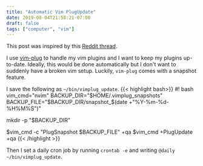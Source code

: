 ```yaml
---
title: "Automatic Vim PlugUpdate"
date: 2019-08-04T21:58:21-07:00
draft: false
tags: ["computer", "vim"]
---
```


This post was inspired by this [Reddit
thread](https://www.reddit.com/r/vim/comments/clf6l2/vimplug_run_plugupdate_every_week_automatically/).

I use [vim-plug](https://github.com/junegunn/vim-plug) to handle my vim
plugins and I want to keep my plugins up-to-date. Ideally, this would be done
automatically but I don't want to suddenly have a broken vim setup. Luckily,
`vim-plug` comes with a snapshot feature.

I save the following as `~/bin/vimplug_update`.
{{< highlight bash>}}
#! bash
vim_cmd="nvim"
BACKUP_DIR="$HOME/.vimplug_snapshots"
BACKUP_FILE="$BACKUP_DIR/snapshot_$(date +"%Y-%m-%d-%H%M%S")"

mkdir -p "$BACKUP_DIR"

$vim_cmd -c "PlugSnapshot $BACKUP_FILE" +qa
$vim_cmd +PlugUpdate +qa
{{< /highlight >}}

Then I set a daily cron job by running `crontab -e` and writing
`@daily ~/bin/vimplug_update`.
